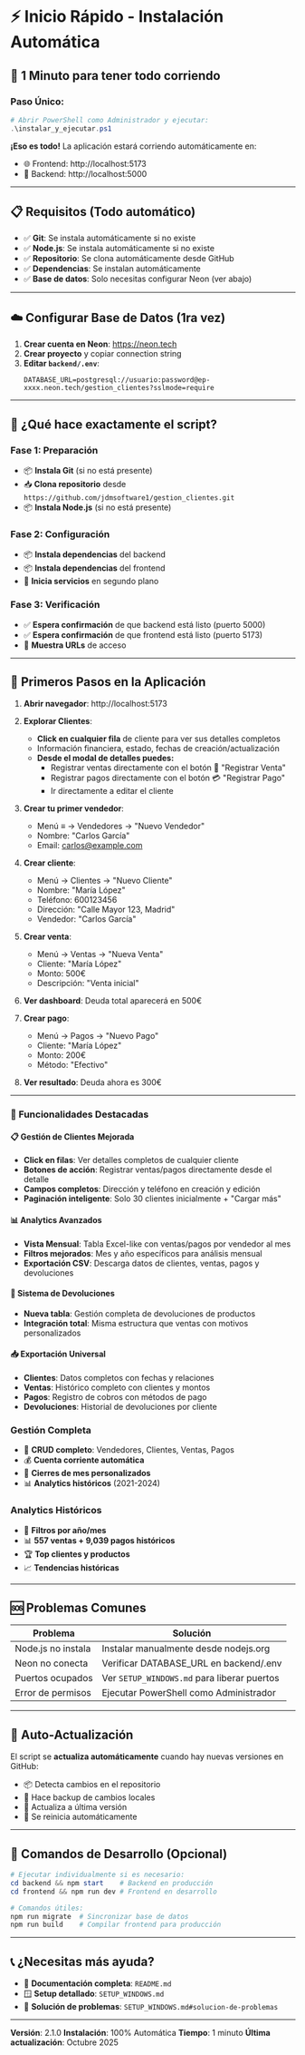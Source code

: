 # ⚡ Inicio Rápido - Instalación Automática

## 🚀 1 Minuto para tener todo corriendo

### Paso Único:
```powershell
# Abrir PowerShell como Administrador y ejecutar:
.\instalar_y_ejecutar.ps1
```

**¡Eso es todo!** La aplicación estará corriendo automáticamente en:
- 🌐 Frontend: http://localhost:5173
- 🔧 Backend: http://localhost:5000

---

## 📋 Requisitos (Todo automático)

- ✅ **Git**: Se instala automáticamente si no existe
- ✅ **Node.js**: Se instala automáticamente si no existe
- ✅ **Repositorio**: Se clona automáticamente desde GitHub
- ✅ **Dependencias**: Se instalan automáticamente
- ✅ **Base de datos**: Solo necesitas configurar Neon (ver abajo)

---

## ☁️ Configurar Base de Datos (1ra vez)

1. **Crear cuenta en Neon**: https://neon.tech
2. **Crear proyecto** y copiar connection string
3. **Editar `backend/.env`**:
   ```env
   DATABASE_URL=postgresql://usuario:password@ep-xxxx.neon.tech/gestion_clientes?sslmode=require
   ```

---

## 🔧 ¿Qué hace exactamente el script?

### Fase 1: Preparación
- 📦 **Instala Git** (si no está presente)
- 📥 **Clona repositorio** desde `https://github.com/jdmsoftware1/gestion_clientes.git`
- 📦 **Instala Node.js** (si no está presente)

### Fase 2: Configuración
- 📦 **Instala dependencias** del backend
- 📦 **Instala dependencias** del frontend
- 🔧 **Inicia servicios** en segundo plano

### Fase 3: Verificación
- ✅ **Espera confirmación** de que backend está listo (puerto 5000)
- ✅ **Espera confirmación** de que frontend está listo (puerto 5173)
- 🎉 **Muestra URLs** de acceso

---

## 🎯 Primeros Pasos en la Aplicación

1. **Abrir navegador**: http://localhost:5173

2. **Explorar Clientes**: 
   - **Click en cualquier fila** de cliente para ver sus detalles completos
   - Información financiera, estado, fechas de creación/actualización
   - **Desde el modal de detalles puedes:**
     - Registrar ventas directamente con el botón 🛒 "Registrar Venta"
     - Registrar pagos directamente con el botón 💳 "Registrar Pago"
     - Ir directamente a editar el cliente

3. **Crear tu primer vendedor**:
   - Menú ≡ → Vendedores → "Nuevo Vendedor"
   - Nombre: "Carlos García"
   - Email: carlos@example.com

4. **Crear cliente**:
   - Menú → Clientes → "Nuevo Cliente"
   - Nombre: "María López"
   - Teléfono: 600123456
   - Dirección: "Calle Mayor 123, Madrid"
   - Vendedor: "Carlos García"

5. **Crear venta**:
   - Menú → Ventas → "Nueva Venta"
   - Cliente: "María López"
   - Monto: 500€
   - Descripción: "Venta inicial"

6. **Ver dashboard**: Deuda total aparecerá en 500€

7. **Crear pago**:
   - Menú → Pagos → "Nuevo Pago"
   - Cliente: "María López"
   - Monto: 200€
   - Método: "Efectivo"

8. **Ver resultado**: Deuda ahora es 300€

---

### 🎯 Funcionalidades Destacadas

#### 📋 **Gestión de Clientes Mejorada**
- **Click en filas**: Ver detalles completos de cualquier cliente
- **Botones de acción**: Registrar ventas/pagos directamente desde el detalle
- **Campos completos**: Dirección y teléfono en creación y edición
- **Paginación inteligente**: Solo 30 clientes inicialmente + "Cargar más"

#### 📊 **Analytics Avanzados**
- **Vista Mensual**: Tabla Excel-like con ventas/pagos por vendedor al mes
- **Filtros mejorados**: Mes y año específicos para análisis mensual
- **Exportación CSV**: Descarga datos de clientes, ventas, pagos y devoluciones

#### 🔄 **Sistema de Devoluciones**
- **Nueva tabla**: Gestión completa de devoluciones de productos
- **Integración total**: Misma estructura que ventas con motivos personalizados

#### 📥 **Exportación Universal**
- **Clientes**: Datos completos con fechas y relaciones
- **Ventas**: Histórico completo con clientes y montos
- **Pagos**: Registro de cobros con métodos de pago
- **Devoluciones**: Historial de devoluciones por cliente

### Gestión Completa
- 🏪 **CRUD completo**: Vendedores, Clientes, Ventas, Pagos
- 💰 **Cuenta corriente automática**
- 📅 **Cierres de mes personalizados**
- 📊 **Analytics históricos** (2021-2024)

### Analytics Históricos
- 📅 **Filtros por año/mes**
- 📊 **557 ventas + 9,039 pagos históricos**
- 🏆 **Top clientes y productos**
- 📈 **Tendencias históricas**

---

## 🆘 Problemas Comunes

| Problema | Solución |
|----------|----------|
| Node.js no instala | Instalar manualmente desde nodejs.org |
| Neon no conecta | Verificar DATABASE_URL en backend/.env |
| Puertos ocupados | Ver `SETUP_WINDOWS.md` para liberar puertos |
| Error de permisos | Ejecutar PowerShell como Administrador |

---

## 🔄 Auto-Actualización

El script se **actualiza automáticamente** cuando hay nuevas versiones en GitHub:
- 📦 Detecta cambios en el repositorio
- 💾 Hace backup de cambios locales
- 🔄 Actualiza a última versión
- 🔁 Se reinicia automáticamente

---

## 🎨 Comandos de Desarrollo (Opcional)

```powershell
# Ejecutar individualmente si es necesario:
cd backend && npm start    # Backend en producción
cd frontend && npm run dev # Frontend en desarrollo

# Comandos útiles:
npm run migrate  # Sincronizar base de datos
npm run build    # Compilar frontend para producción
```

---

## 📞 ¿Necesitas más ayuda?

- 📖 **Documentación completa**: `README.md`
- 🪟 **Setup detallado**: `SETUP_WINDOWS.md`
- 🐛 **Solución de problemas**: `SETUP_WINDOWS.md#solucion-de-problemas`

---

**Versión**: 2.1.0
**Instalación**: 100% Automática
**Tiempo**: 1 minuto
**Última actualización**: Octubre 2025